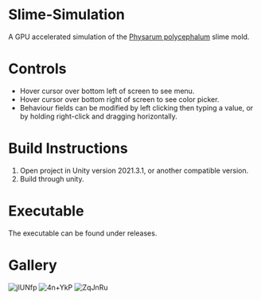 # Slime-Simulation
A GPU accelerated simulation of the [Physarum polycephalum](https://en.wikipedia.org/wiki/Physarum_polycephalum) slime mold.

# Controls
- Hover cursor over bottom left of screen to see menu.
- Hover cursor over bottom right of screen to see color picker.
- Behaviour fields can be modified by left clicking then typing a value, or by holding right-click and dragging horizontally.

# Build Instructions
1. Open project in Unity version 2021.3.1, or another compatible version.
2. Build through unity.

# Executable
The executable can be found under releases.

# Gallery
![jlUNfp](https://github.com/mooddood235/Slime-Simulation/assets/62807754/72d75da1-f800-4cee-bc67-463bfc6c9b8a)
![4n+YkP](https://github.com/mooddood235/Slime-Simulation/assets/62807754/701ddd40-917a-4b88-897b-87c3b9d8fa8a)
![ZqJnRu](https://github.com/mooddood235/Slime-Simulation/assets/62807754/2d6b1f00-5262-465c-8f80-34dfa4810585)
